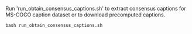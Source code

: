 Run 'run_obtain_consensus_captions.sh' to extract consensus captions for MS-COCO caption dataset or to download precomputed captions.

```
bash run_obtain_consensus_captions.sh
```
